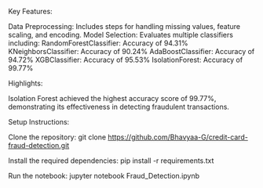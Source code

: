 Key Features:

Data Preprocessing: Includes steps for handling missing values, feature scaling, and encoding.
Model Selection: Evaluates multiple classifiers including:
RandomForestClassifier: Accuracy of 94.31%
KNeighborsClassifier: Accuracy of 90.24%
AdaBoostClassifier: Accuracy of 94.72%
XGBClassifier: Accuracy of 95.53%
IsolationForest: Accuracy of 99.77%

Highlights:

Isolation Forest achieved the highest accuracy score of 99.77%, demonstrating its effectiveness in detecting fraudulent transactions.

Setup Instructions:

Clone the repository: git clone https://github.com/Bhavyaa-G/credit-card-fraud-detection.git

Install the required dependencies: pip install -r requirements.txt

Run the notebook: jupyter notebook Fraud_Detection.ipynb
